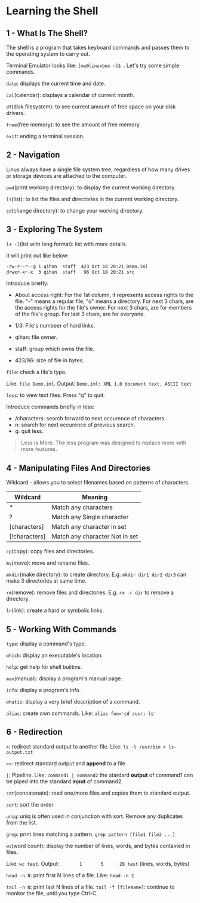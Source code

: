 # Learning the Shell

## 1 - What Is The Shell?
The shell is a program that takes keyboard commands and passes them to the operating system to carry out.

Terminal Emulator looks like: `[me@linuxbox ~]$ `. Let's try some simple commands.

`date`: displays the current time and date.

`cal`(calendar): displays a calendar of current month.

`df`(disk filesystem): to see current amount of free space on your disk drivers.

`free`(free memory): to see the amount of free memory.

`exit`: ending a terminal session.

## 2 - Navigation
Linux always have a single file system tree, regardless of how many drives or storage devices are attached to the computer.

`pwd`(print working directory): to display the current working directory.

`ls`(list): to list the files and directories in the current working directory.

`cd`(change directory): to change your working directory.

## 3 - Exploring The System
`ls -l`(list with long format): list with more details.

It will print out like below:
```bash
-rw-r--r--@ 1 qihan  staff  423 Oct 18 20:21 Demo.iml
drwxr-xr-x  3 qihan  staff   96 Oct 18 20:21 src
```
Introduce briefly:

- About access right:
For the 1st column, it represents access rights to the file. "-" means a regular file; "d" means a directory.
For next 3 chars, are the access rights for the file's owner.
For next 3 chars, are for members of the file's group.
For last 3 chars, are for everyone.

- 1/3: File's numbeer of hard links.

- qihan: file owner.

- staff: group which owns the file.

- 423/96: size of file in bytes.

`file`: check a file's type. 

Like: `file Demo.iml`. Output: `Demo.iml: XML 1.0 document text, ASCII text`

`less`: to view text files. Press "q" to quit.

Introduce commands briefly in less:
- /characters: search forward to next occurence of characters.
- n: search for next occurence of previous search.
- q: quit less.

> Less Is More. The less program was designed to replace more with more features.

## 4 - Manipulating Files And Directories

Wildcard - allows you to select filenames based on patterns of characters.

| Wildcard      | Meaning                        |
|---------------|--------------------------------|
| *             | Match any characters           |
| ?             | Match any Single character     |
| [characters]  | Match any character in set     |
| [!characters] | Match any character Not in set |

`cp`(copy): copy files and directories.

`mv`(move): move and rename files.

`mkdir`(make directory): to create directory. E.g. `mkdir dir1 dir2 dir3` can make 3 directories at same time.

`rm`(remove): remove files and directories. E.g. `rm -r dir` to remove a directory.

`ln`(link): create a hard or symbolic links.

## 5 - Working With Commands

`type`: display a command's type. 

`which`: display an executable's location.

`help`: get help for shell builtins. 

`man`(manual): display a program's manual page.

`info`: display a program's info.

`whatis`: display a very brief description of a command.

`alias`: create own commands. Like: `alias foo='cd /usr; ls'`

## 6 - Redirection

`>`: redirect standard output to another file. Like: `ls -l /usr/bin > ls-output.txt`

`>>`: redirect standard output and **append** to a file.

`|`: Pipeline. Like: `command1 | command2` the stardard **output** of command1 can be piped into the standard **input**
of command2.

`cat`(concatenate): read one/more files and copies them to standard output.

`sort`: sort the order.

`uniq`: uniq is often used in conjunction with sort. Remove any duplicates from the list.

`grep`: print lines matching a pattern. `grep pattern [file1 file2 ...]`

`wc`(word count): display the number of lines, words, and bytes contained in files. 

Like: `wc test`.
Output: `       1       5      28 test` (lines, words, bytes)

`head -n N`: print first N lines of a file. Like: `head -n 2`.

`tail -n N`: print last N lines of a file. `tail -f [fileName]`: continue to monitor the file, until you type Ctrl-C.
